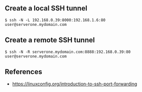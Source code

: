 
## Create a local SSH tunnel

```
$ ssh -N -L 192.168.0.39:8000:192.168.1.6:80 user@serverone.mydomain.com
```

## Create a remote SSH tunnel

```
$ ssh -N -R serverone.mydomain.com:8888:192.168.0.39:80 user@serverone.mydomain.com
```

## References
- https://linuxconfig.org/introduction-to-ssh-port-forwarding

